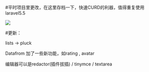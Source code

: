 #平时项目里更改，在这里存档一下，快速CURD的利器，值得重复使用  laravel5.5

<a href="https://www.ratinggo.com">
  <img src="https://www.ratinggo.com/assets/images/logo.png" style="vertical-align: text-top">
</a>



#更新：

lists -> pluck

Datafrom 加了一些新功能，如rating , avatar 

编辑器可以是redactor(插件拔插) / tinymce / textarea
